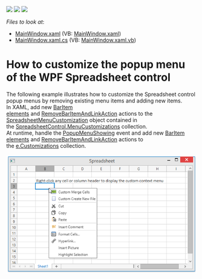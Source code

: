 <!-- default badges list -->
![](https://img.shields.io/endpoint?url=https://codecentral.devexpress.com/api/v1/VersionRange/128612758/15.2.4%2B)
[![](https://img.shields.io/badge/Open_in_DevExpress_Support_Center-FF7200?style=flat-square&logo=DevExpress&logoColor=white)](https://supportcenter.devexpress.com/ticket/details/E5147)
[![](https://img.shields.io/badge/📖_How_to_use_DevExpress_Examples-e9f6fc?style=flat-square)](https://docs.devexpress.com/GeneralInformation/403183)
<!-- default badges end -->
<!-- default file list -->
*Files to look at*:

* [MainWindow.xaml](./CS/MenuCustomization/MainWindow.xaml) (VB: [MainWindow.xaml](./VB/MenuCustomization/MainWindow.xaml))
* [MainWindow.xaml.cs](./CS/MenuCustomization/MainWindow.xaml.cs) (VB: [MainWindow.xaml.vb](./VB/MenuCustomization/MainWindow.xaml.vb))
<!-- default file list end -->
# How to customize the popup menu of the WPF Spreadsheet control


<p>The following example illustrates how to customize the Spreadsheet control popup menus by removing existing menu items and adding new items.<br>In XAML, add new <a href="http://help.devexpress.com/#WPF/clsDevExpressXpfBarsBarItemtopic">BarItem elements</a> and <a href="http://help.devexpress.com/#WPF/clsDevExpressXpfBarsRemoveBarItemAndLinkActiontopic">RemoveBarItemAndLinkAction</a> actions to the <a href="http://help.devexpress.com/#WPF/clsDevExpressXpfSpreadsheetMenuSpreadsheetMenuCustomizationtopic">SpreadsheetMenuCustomization</a> object contained in the <a href="http://help.devexpress.com/#WPF/DevExpressXpfSpreadsheetSpreadsheetControl_MenuCustomizationstopic">SpreadsheetControl.MenuCustomizations</a> collection.<br>At runtime, handle the <a href="http://help.devexpress.com/#WPF/DevExpressXpfSpreadsheetSpreadsheetControl_PopupMenuShowingtopic">PopupMenuShowing</a> event and add new <a href="http://help.devexpress.com/#WPF/clsDevExpressXpfBarsBarItemtopic">BarItem elements</a> and <a href="http://help.devexpress.com/#WPF/clsDevExpressXpfBarsRemoveBarItemAndLinkActiontopic">RemoveBarItemAndLinkAction</a> actions to the <a href="http://help.devexpress.com/#WPF/DevExpressXpfSpreadsheetMenuPopupMenuShowingEventArgs_Customizationstopic">e.Customizations</a> collection.<br><br><img src="https://raw.githubusercontent.com/DevExpress-Examples/how-to-customize-the-popup-menu-of-the-wpf-spreadsheet-control-e5147/15.2.4+/media/fbd0f7df-38f2-4d1d-82ef-a662af9ac426.png"></p>

<br/>


